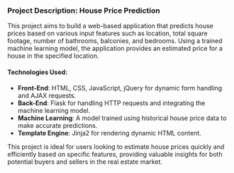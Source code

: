 ### Project Description: House Price Prediction

This project aims to build a web-based application that predicts house prices based on various input features such as location, total square footage, number of bathrooms, balconies, and bedrooms. Using a trained machine learning model, the application provides an estimated price for a house in the specified location.

#### Technologies Used:
- **Front-End**: HTML, CSS, JavaScript, jQuery for dynamic form handling and AJAX requests.
- **Back-End**: Flask for handling HTTP requests and integrating the machine learning model.
- **Machine Learning**: A model trained using historical house price data to make accurate predictions.
- **Template Engine**: Jinja2 for rendering dynamic HTML content.

This project is ideal for users looking to estimate house prices quickly and efficiently based on specific features, providing valuable insights for both potential buyers and sellers in the real estate market.
